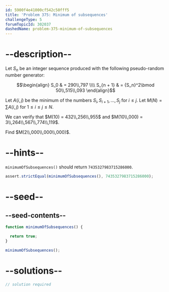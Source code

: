```yaml
---
id: 5900f4e41000cf542c50fff5
title: 'Problem 375: Minimum of subsequences'
challengeType: 5
forumTopicId: 302037
dashedName: problem-375-minimum-of-subsequences
---
```


# --description--

Let $S_n$ be an integer sequence produced with the following pseudo-random number generator:

$$\begin{align}
        S_0 & = 290\\,797 \\\\
  S_{n + 1} & = {S_n}^2\bmod 50\\,515\\,093
\end{align}$$

Let $A(i, j)$ be the minimum of the numbers $S_i, S_{i + 1}, \ldots, S_j$ for $i ≤ j$. Let $M(N) = \sum A(i, j)$ for $1 ≤ i ≤ j ≤ N$.

We can verify that $M(10) = 432\\,256\\,955$ and $M(10\\,000) = 3\\,264\\,567\\,774\\,119$.

Find $M(2\\,000\\,000\\,000)$.

# --hints--

`minimumOfSubsequences()` should return `7435327983715286000`.

```js
assert.strictEqual(minimumOfSubsequences(), 7435327983715286000);
```

# --seed--

## --seed-contents--

```js
function minimumOfSubsequences() {

  return true;
}

minimumOfSubsequences();
```

# --solutions--

```js
// solution required
```
